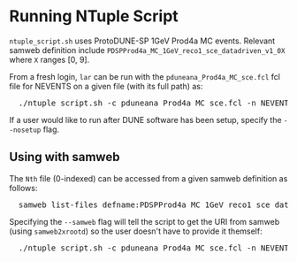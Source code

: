 # Running NTuple Script
`ntuple_script.sh` uses ProtoDUNE-SP 1GeV Prod4a MC events. Relevant samweb definition include `PDSPProd4a_MC_1GeV_reco1_sce_datadriven_v1_0X` where `X` ranges [0, 9].

From a fresh login, `lar` can be run with the `pduneana_Prod4a_MC_sce.fcl` fcl file for NEVENTS on a given file (with its full path) as:
<pre>
  ./ntuple_script.sh -c pduneana_Prod4a_MC_sce.fcl -n NEVENTS FILE_WITH_PATH
</pre>

If a user would like to run after DUNE software has been setup, specify the `--nosetup` flag.

## Using with samweb

The `Nth` file (0-indexed) can be accessed from a given samweb definition as follows:
<pre>
  samweb list-files defname:PDSPProd4a_MC_1GeV_reco1_sce_datadriven_v1_00 with limit 1 with offset N
</pre>

Specifying the `--samweb` flag will tell the script to get the URI from samweb (using `samweb2xrootd`) so the user doesn't have to provide it themself:
<pre>
  ./ntuple_script.sh -c pduneana_Prod4a_MC_sce.fcl -n NEVENTS --samweb FILE_FROM_SAM
</pre>

